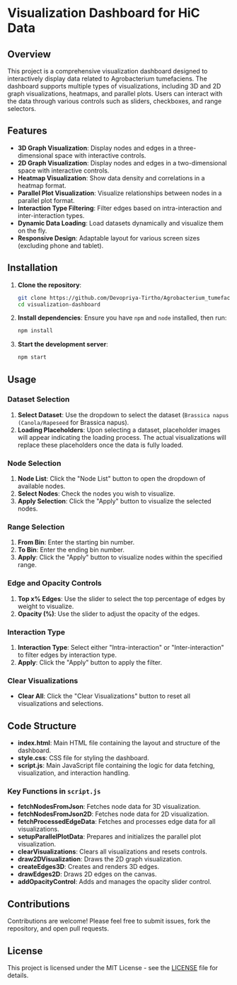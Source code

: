 # Visualization Dashboard for HiC Data

## Overview

This project is a comprehensive visualization dashboard designed to interactively display data related to Agrobacterium tumefaciens. The dashboard supports multiple types of visualizations, including 3D and 2D graph visualizations, heatmaps, and parallel plots. Users can interact with the data through various controls such as sliders, checkboxes, and range selectors.

## Features

- **3D Graph Visualization**: Display nodes and edges in a three-dimensional space with interactive controls.
- **2D Graph Visualization**: Display nodes and edges in a two-dimensional space with interactive controls.
- **Heatmap Visualization**: Show data density and correlations in a heatmap format.
- **Parallel Plot Visualization**: Visualize relationships between nodes in a parallel plot format.
- **Interaction Type Filtering**: Filter edges based on intra-interaction and inter-interaction types.
- **Dynamic Data Loading**: Load datasets dynamically and visualize them on the fly.
- **Responsive Design**: Adaptable layout for various screen sizes (excluding phone and tablet).

## Installation

1. **Clone the repository**:
    ```sh
    git clone https://github.com/Devopriya-Tirtho/Agrobacterium_tumefaciens_Visualization_Dashboard.git
    cd visualization-dashboard
    ```

2. **Install dependencies**:
    Ensure you have `npm` and `node` installed, then run:
    ```sh
    npm install
    ```

3. **Start the development server**:
    ```sh
    npm start
    ```

## Usage

### Dataset Selection

1. **Select Dataset**: Use the dropdown to select the dataset (`Brassica napus (Canola/Rapeseed` for Brassica napus).
2. **Loading Placeholders**: Upon selecting a dataset, placeholder images will appear indicating the loading process. The actual visualizations will replace these placeholders once the data is fully loaded.

### Node Selection

1. **Node List**: Click the "Node List" button to open the dropdown of available nodes.
2. **Select Nodes**: Check the nodes you wish to visualize.
3. **Apply Selection**: Click the "Apply" button to visualize the selected nodes.

### Range Selection

1. **From Bin**: Enter the starting bin number.
2. **To Bin**: Enter the ending bin number.
3. **Apply**: Click the "Apply" button to visualize nodes within the specified range.

### Edge and Opacity Controls

1. **Top x% Edges**: Use the slider to select the top percentage of edges by weight to visualize.
2. **Opacity (%)**: Use the slider to adjust the opacity of the edges.

### Interaction Type

1. **Interaction Type**: Select either "Intra-interaction" or "Inter-interaction" to filter edges by interaction type.
2. **Apply**: Click the "Apply" button to apply the filter.

### Clear Visualizations

- **Clear All**: Click the "Clear Visualizations" button to reset all visualizations and selections.

## Code Structure

- **index.html**: Main HTML file containing the layout and structure of the dashboard.
- **style.css**: CSS file for styling the dashboard.
- **script.js**: Main JavaScript file containing the logic for data fetching, visualization, and interaction handling.

### Key Functions in `script.js`

- **fetchNodesFromJson**: Fetches node data for 3D visualization.
- **fetchNodesFromJson2D**: Fetches node data for 2D visualization.
- **fetchProcessedEdgeData**: Fetches and processes edge data for all visualizations.
- **setupParallelPlotData**: Prepares and initializes the parallel plot visualization.
- **clearVisualizations**: Clears all visualizations and resets controls.
- **draw2DVisualization**: Draws the 2D graph visualization.
- **createEdges3D**: Creates and renders 3D edges.
- **drawEdges2D**: Draws 2D edges on the canvas.
- **addOpacityControl**: Adds and manages the opacity slider control.

## Contributions

Contributions are welcome! Please feel free to submit issues, fork the repository, and open pull requests.

## License

This project is licensed under the MIT License - see the [LICENSE](LICENSE) file for details.
